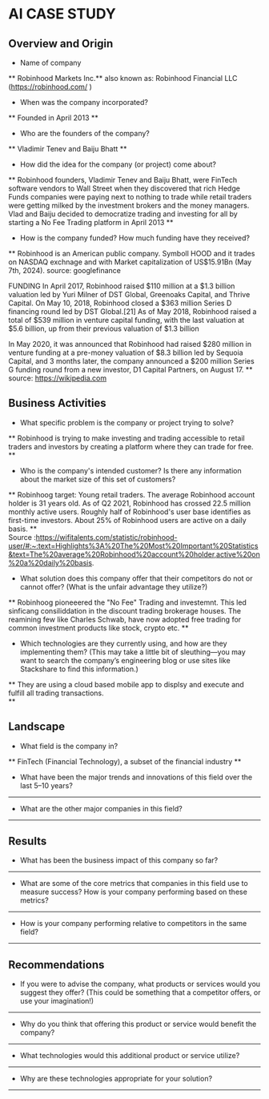 # AI CASE STUDY

## Overview and Origin

* Name of company
  
** Robinhood Markets Inc.**
also known as: Robinhood Financial LLC (https://robinhood.com/ )
  
* When was the company incorporated?
  
** Founded in April 2013 **
 
* Who are the founders of the company?

** Vladimir Tenev and Baiju Bhatt **
  
* How did the idea for the company (or project) come about?

**  Robinhood founders, Vladimir Tenev and Baiju Bhatt, were FinTech software vendors to Wall Street when they discovered that
rich Hedge Funds companies were paying next to nothing to trade while retail traders were getting milked by the investment brokers and the money managers. Vlad and Baiju decided to democratize trading and investing for all by starting a No Fee Trading platform in April 2013 **

* How is the company funded? How much funding have they received?

** Robinhood is an American public company. Symboll HOOD and it trades on NASDAQ exchnage and with Market capitalization of US$15.91Bn (May 7th, 2024). 
source: googlefinance

FUNDING
In April 2017, Robinhood raised $110 million at a $1.3 billion valuation led by Yuri Milner of DST Global, 
Greenoaks Capital, and Thrive Capital.  On May 10, 2018, Robinhood closed a $363 million Series D financing round led by DST Global.[21] As of May 2018, Robinhood raised a total of $539 million in venture capital funding, with the last valuation at $5.6 billion, up from their previous valuation of $1.3 billion

In May 2020, it was announced that Robinhood had raised $280 million in venture funding at a pre-money valuation of $8.3 billion led by Sequoia Capital, and 3 months later, the company announced a $200 million Series G funding round from a new investor, D1 Capital Partners, on August 17.
** 
  source: https://wikipedia.com


## Business Activities

* What specific problem is the company or project trying to solve?

** Robinhood is trying to make investing and trading accessible to retail traders and investors by creating a platform where they can trade for free.
**

* Who is the company's intended customer? Is there any information about the market size of this set of customers?

** Robinhoog target: Young retail traders. 
The average Robinhood account holder is 31 years old. As of Q2 2021, Robinhood has crossed 22.5 million monthly active users. 
Roughly half of Robinhood's user base identifies as first-time investors. About 25% of Robinhood users are active on a daily basis.
**  
Source :https://wifitalents.com/statistic/robinhood-user/#:~:text=Highlights%3A%20The%20Most%20Important%20Statistics&text=The%20average%20Robinhood%20account%20holder,active%20on%20a%20daily%20basis.

* What solution does this company offer that their competitors do not or cannot offer? (What is the unfair advantage they utilize?)

**  Robinhoog pioneeered the "No Fee" Trading and investemnt. This led sinficang consiliddation in the discount trading brokerage houses. The reamining few like Charles Schwab, have now adopted free trading for common investment products like stock, crypto etc.
**

* Which technologies are they currently using, and how are they implementing them? (This may take a little bit of sleuthing&mdash;you may want to search the company’s engineering blog or use sites like Stackshare to find this information.)

**  They are using a cloud based mobile app to displsy and execute and fulfill all trading transactions.  
**

## Landscape

* What field is the company in?

** FinTech (Financial Technology), a subset of the financial industry  **

* What have been the major trends and innovations of this field over the last 5&ndash;10 years?

**  **

* What are the other major companies in this field?

**  **

## Results

* What has been the business impact of this company so far?

**  **

* What are some of the core metrics that companies in this field use to measure success? How is your company performing based on these metrics?

**  **

* How is your company performing relative to competitors in the same field?

**  **

## Recommendations

* If you were to advise the company, what products or services would you suggest they offer? (This could be something that a competitor offers, or use your imagination!)

**  **

* Why do you think that offering this product or service would benefit the company?

**  **

* What technologies would this additional product or service utilize?

**  **

* Why are these technologies appropriate for your solution?

**  **


